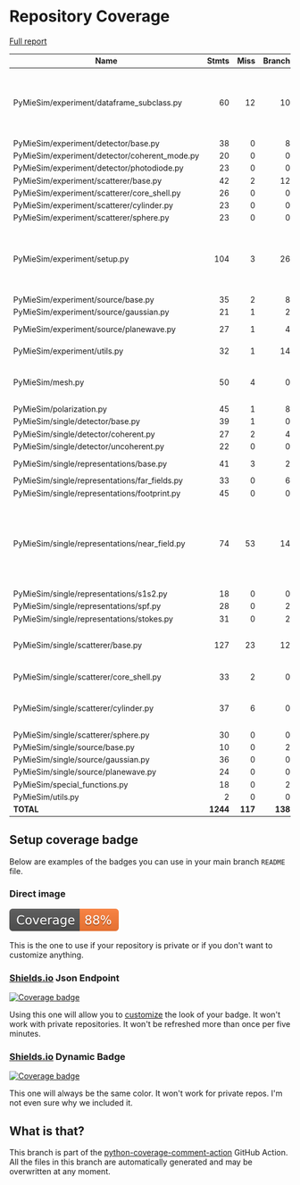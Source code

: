 # Repository Coverage

[Full report](https://htmlpreview.github.io/?https://github.com/MartinPdeS/PyMieSim/blob/python-coverage-comment-action-data/htmlcov/index.html)

| Name                                           |    Stmts |     Miss |   Branch |   BrPart |   Cover |   Missing |
|----------------------------------------------- | -------: | -------: | -------: | -------: | ------: | --------: |
| PyMieSim/experiment/dataframe\_subclass.py     |       60 |       12 |       10 |        1 |     79% |142-148, 187, 197-201, 208-212 |
| PyMieSim/experiment/detector/base.py           |       38 |        0 |        8 |        0 |    100% |           |
| PyMieSim/experiment/detector/coherent\_mode.py |       20 |        0 |        0 |        0 |    100% |           |
| PyMieSim/experiment/detector/photodiode.py     |       23 |        0 |        0 |        0 |    100% |           |
| PyMieSim/experiment/scatterer/base.py          |       42 |        2 |       12 |        2 |     93% |   89, 106 |
| PyMieSim/experiment/scatterer/core\_shell.py   |       26 |        0 |        0 |        0 |    100% |           |
| PyMieSim/experiment/scatterer/cylinder.py      |       23 |        0 |        0 |        0 |    100% |           |
| PyMieSim/experiment/scatterer/sphere.py        |       23 |        0 |        0 |        0 |    100% |           |
| PyMieSim/experiment/setup.py                   |      104 |        3 |       26 |        4 |     95% |299-302, 363->366, 369->373, 378 |
| PyMieSim/experiment/source/base.py             |       35 |        2 |        8 |        2 |     91% |    47, 65 |
| PyMieSim/experiment/source/gaussian.py         |       21 |        1 |        2 |        1 |     91% |        49 |
| PyMieSim/experiment/source/planewave.py        |       27 |        1 |        4 |        2 |     90% |43->46, 60 |
| PyMieSim/experiment/utils.py                   |       32 |        1 |       14 |        2 |     93% |44->50, 58 |
| PyMieSim/mesh.py                               |       50 |        4 |        0 |        0 |     92% |100, 112, 124, 136 |
| PyMieSim/polarization.py                       |       45 |        1 |        8 |        0 |     98% |        87 |
| PyMieSim/single/detector/base.py               |       39 |        1 |        0 |        0 |     97% |        33 |
| PyMieSim/single/detector/coherent.py           |       27 |        2 |        4 |        2 |     87% |    72, 79 |
| PyMieSim/single/detector/uncoherent.py         |       22 |        0 |        0 |        0 |    100% |           |
| PyMieSim/single/representations/base.py        |       41 |        3 |        2 |        1 |     91% | 51, 55-56 |
| PyMieSim/single/representations/far\_fields.py |       33 |        0 |        6 |        0 |    100% |           |
| PyMieSim/single/representations/footprint.py   |       45 |        0 |        0 |        0 |    100% |           |
| PyMieSim/single/representations/near\_field.py |       74 |       53 |       14 |        0 |     24% |66-70, 75-84, 89-91, 112-121, 134-166, 189-237 |
| PyMieSim/single/representations/s1s2.py        |       18 |        0 |        0 |        0 |    100% |           |
| PyMieSim/single/representations/spf.py         |       28 |        0 |        2 |        0 |    100% |           |
| PyMieSim/single/representations/stokes.py      |       31 |        0 |        2 |        0 |    100% |           |
| PyMieSim/single/scatterer/base.py              |      127 |       23 |       12 |        1 |     77% |500-537, 573, 671 |
| PyMieSim/single/scatterer/core\_shell.py       |       33 |        2 |        0 |        0 |     94% |   119-124 |
| PyMieSim/single/scatterer/cylinder.py          |       37 |        6 |        0 |        0 |     84% |73, 77, 81, 85, 107-116 |
| PyMieSim/single/scatterer/sphere.py            |       30 |        0 |        0 |        0 |    100% |           |
| PyMieSim/single/source/base.py                 |       10 |        0 |        2 |        0 |    100% |           |
| PyMieSim/single/source/gaussian.py             |       36 |        0 |        0 |        0 |    100% |           |
| PyMieSim/single/source/planewave.py            |       24 |        0 |        0 |        0 |    100% |           |
| PyMieSim/special\_functions.py                 |       18 |        0 |        2 |        0 |    100% |           |
| PyMieSim/utils.py                              |        2 |        0 |        0 |        0 |    100% |           |
|                                      **TOTAL** | **1244** |  **117** |  **138** |   **18** | **88%** |           |


## Setup coverage badge

Below are examples of the badges you can use in your main branch `README` file.

### Direct image

[![Coverage badge](https://raw.githubusercontent.com/MartinPdeS/PyMieSim/python-coverage-comment-action-data/badge.svg)](https://htmlpreview.github.io/?https://github.com/MartinPdeS/PyMieSim/blob/python-coverage-comment-action-data/htmlcov/index.html)

This is the one to use if your repository is private or if you don't want to customize anything.

### [Shields.io](https://shields.io) Json Endpoint

[![Coverage badge](https://img.shields.io/endpoint?url=https://raw.githubusercontent.com/MartinPdeS/PyMieSim/python-coverage-comment-action-data/endpoint.json)](https://htmlpreview.github.io/?https://github.com/MartinPdeS/PyMieSim/blob/python-coverage-comment-action-data/htmlcov/index.html)

Using this one will allow you to [customize](https://shields.io/endpoint) the look of your badge.
It won't work with private repositories. It won't be refreshed more than once per five minutes.

### [Shields.io](https://shields.io) Dynamic Badge

[![Coverage badge](https://img.shields.io/badge/dynamic/json?color=brightgreen&label=coverage&query=%24.message&url=https%3A%2F%2Fraw.githubusercontent.com%2FMartinPdeS%2FPyMieSim%2Fpython-coverage-comment-action-data%2Fendpoint.json)](https://htmlpreview.github.io/?https://github.com/MartinPdeS/PyMieSim/blob/python-coverage-comment-action-data/htmlcov/index.html)

This one will always be the same color. It won't work for private repos. I'm not even sure why we included it.

## What is that?

This branch is part of the
[python-coverage-comment-action](https://github.com/marketplace/actions/python-coverage-comment)
GitHub Action. All the files in this branch are automatically generated and may be
overwritten at any moment.